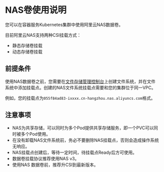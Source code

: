 # NAS卷使用说明

您可以在容器服务Kubernetes集群中使用阿里云NAS数据卷。

目前阿里云NAS支持两种CSI挂载方式：

-   静态存储卷挂载
-   动态存储卷挂载

## 前提条件

使用NAS数据卷之前，您需要在[文件存储管理控制台](https://nas.console.aliyun.com/)上创建文件系统，并在文件系统中添加挂载点。创建的NAS文件系统挂载点需要和您的集群位于同一VPC。

例如，您的挂载点为`055f84ad83-ixxxx.cn-hangzhou.nas.aliyuncs.com`格式。

## 注意事项

-   NAS为共享存储，可以同时为多个Pod提供共享存储服务，即一个PVC可以同时被多个Pod使用。
-   在没有卸载NAS文件系统前，务必不要删除NAS挂载点，否则会造成操作系统无响应。
-   NAS挂载点创建后，等待一定时间，待挂载点Ready后方可使用。
-   数据卷挂载协议推荐使用NAS v3。
-   使用NAS 数据卷前，推荐升CSI到最新版本。

